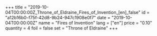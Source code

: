 +++
title = "2019-10-04T00:00:00Z_Throne_of_Eldraine_Fires_of_Invention_[en]_false"
id = "a12b16b0-f75f-42d8-9b24-947c1908e0f7"
date = "2019-10-04T00:00:00Z"
name = "Fires of Invention"
lang = ["en"]
price = "0.10"
quantity = 4
foil = false
set = "Throne of Eldraine"
+++

